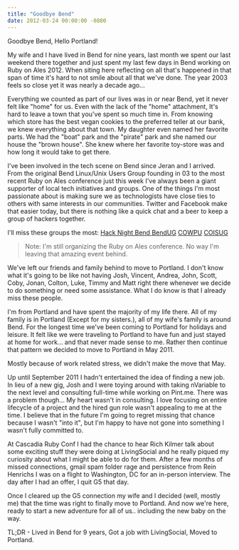 ```yaml
---
title: "Goodbye Bend"
date: 2012-03-24 00:00:00 -0800
---
```


Goodbye Bend, Hello Portland!

My wife and I have lived in Bend for nine years, last month we spent our last
weekend there together and just spent my last few days in Bend working on Ruby
on Ales 2012. When siting here reflecting on all that's happened in that span of
time it's hard to not smile about all that we've done. The year 2003 feels so
close yet it was nearly a decade ago...

Everything we counted as part of our lives was in or near Bend, yet it never
felt like "home" for us. Even with the lack of the "home" attachment, It's hard
to leave a town that you've spent so much time in. From knowing which store has
the best vegan cookies to the preferred teller at our bank, we knew everything
about that town. My daughter even named her favorite parts. We had the "boat"
park and the "pirate" park and she named our house the "brown house". She knew
where her favorite toy-store was and how long it would take to get there.

I've been involved in the tech scene on Bend since Jeran and I arrived. From the
original Bend Linux/Unix Users Group founding in 03 to the most recent Ruby on
Ales conference just this week I've always been a giant supporter of local tech
initiatives and groups. One of the things I'm most passionate about is making
sure we as technologists have close ties to others with same interests in our
communities. Twitter and Facebook make that easier today, but there is nothing
like a quick chat and a beer to keep a group of hackers together.

I'll miss these groups the most:
[Hack Night Bend ](http://www.meetup.com/hack-night-bend/)
[BendUG](http://bendug.org)
[COWPU](http://cowpu.com)
[COISUG](http://coisug.info)

> Note: I'm still organizing the Ruby on Ales conference. No way I'm leaving that amazing event behind.

We've left our friends and family behind to move to Portland. I don't know what
it's going to be like not having Josh, Vincent, Andrea, John, Scott, Coby, Jonan,
Colton, Luke, Timmy and Matt right there whenever we decide to do something or
need some assistance. What I do know is that I already miss these people.

I'm from Portland and have spent the majority of my life there. All of my family
is in Portland (Except for my sisters.), all of my wife's family is around Bend.
For the longest time we've been coming to Portland for holidays and leisure. It
felt like we were traveling to Portland to have fun and just stayed at home for
work... and that never made sense to me. Rather then continue that pattern we
decided to move to Portland in May 2011.

Mostly because of work related stress, we didn't make the move that May.

Up until September 2011 I hadn't entertained the idea of finding a new job.  In
lieu of a new gig, Josh and I were toying around with taking nVariable to the
next level and consulting full-time while working on Pint.me. There was a
problem though... My heart wasn't in consulting. I love focusing on entire
lifecycle of a project and the hired gun role wasn't appealing to me at the
time. I believe that in the future I'm going to regret missing that chance
because I wasn't "into it", but I'm happy to have not gone into something I
wasn't fully committed to.

At Cascadia Ruby Conf I had the chance to hear Rich Kilmer talk about some
exciting stuff they were doing at LivingSocial and he really piqued my curiosity
about what I might be able to do for them. After a few months of missed
connections, gmail spam folder rage and persistence from Rein Henrichs I was on
a flight to Washington, DC for an in-person interview. The day after I had an
offer, I quit G5 that day.

Once I cleared up the G5 connection my wife and I decided (well, mostly me) that
the time was right to finally move to Portland. And now we're here, ready to
start a new adventure for all of us.. including the new baby on the way.

TL;DR - Lived in Bend for 9 years, Got a job with LivingSocial, Moved to Portland.
